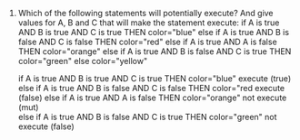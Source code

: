 1. Which of the following statements will potentially execute? And give values for A, B and C that will make the statement execute:
    if A is true AND B is true AND C is true THEN color="blue"
    else if A is true AND B is false AND C is false THEN color="red"
    else if A is true AND A is false THEN color="orange"
    else if A is true AND B is false AND C is true THEN color="green"
    else color="yellow"

   if A is true AND B is true AND C is true THEN color="blue"    execute (true)
   else if A is true AND B is false AND C is false THEN color="red    execute (false)
   else if A is true AND A is false THEN color="orange"            not execute  (mut)  
   else if A is true AND B is false AND C is true THEN color="green"   not execute (false)

  
  
  